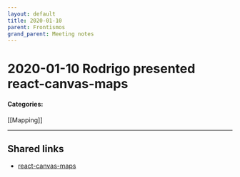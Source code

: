 ```yaml
---
layout: default
title: 2020-01-10
parent: Frontismos
grand_parent: Meeting notes
---
```


# 2020-01-10 Rodrigo presented react-canvas-maps

#### Categories:
[[Mapping]]

*****

## Shared links

* [react-canvas-maps](https://github.com/sorodrigo/react-canvas-maps)
